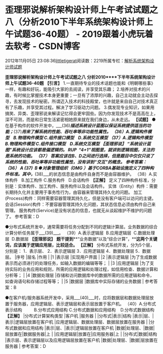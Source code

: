 
# 歪理邪说解析架构设计师上午考试试题之八（分析2010下半年系统架构设计师上午试题36-40题） - 2019跟着小虎玩着去软考 - CSDN博客

2012年11月05日 23:08:36[littletigerat](https://me.csdn.net/littletigerat)阅读数：2219所属专栏：[解析系统架构设计师试题](https://blog.csdn.net/column/details/system-architect2013.html)



**歪理邪说解析架构设计师上午考试试题之八**
**分析2010****下半年系统架构设计师上午试题36-40题**
**【引言】**
1.一直期待专业的技术话题也能和《明朝哪些事》一样，有趣和好玩，能吸引大家的去阅读，并享受其乐趣；
2.培养对技术的兴趣，有时候比掌握技术本身更重要；一旦有了浓厚的兴趣，自己主动就会主动去探寻，去发现技术的秘密。所谓迈入技术的科技殿堂，也许就是来自自己对技术真正有了乐趣，并享受其过程。解决了学习驱动力问题。
3.偶发现专业知识，如果用搞笑、异类、歪理邪说来解读记忆得会更牢固些。因为你发现技术不是高高在上，深不可测，而是和日常生活紧密相她原来就在我们身边，从未走远。
**【试题】**
●在基于构件的软件开发中，___(36)___描述系统设计蓝图以保证系统提供适当的功能；___(37)___用来了解系统的性能、吞吐率等非功能性属性。
（36）A.逻辑构件模型    B.物理构件模型
C.组件接口模型    D.系统交互模型
（37）A.逻辑构件模型    B.物理构件模型
C.组件接口模型    D.系统交互模型
**【歪理邪说】**
“系统设计蓝图”系统设计应该都是偏逻辑的。
RUP  “4+1”视图里，就讲到逻辑视图，关注的是系统的功能。
（37） 答案应该在B、D之间进行选择，但是题目中仅仅只说了系统的性能、吞吐率等非功能性属性，没有讲到“**交互**”的概念。
参考答案：（36） A (37)  B
●对象管理组织（OMG ）基于CORBA基础设施定义了四种构件标准。其中，___(38)___的状态信息是由构件自身而不是由容器维护。
（38）A.实体构件   B.加工构件
C.服务构件   D.会话构件
**【正解】**
定义了四种构件标准，分别是：实体构件、加工构件、服务构件以及会话构件。
实体（Entity）构件：需要长期持久化并主要用于事务性行为，由容器来管理其持久化的问题。
加工(Process)构件：同样需要容器管理其持久化，但是没有客户端可以访问的主键。
会话(Session)构件：不要容器管理其持久化问题，其状态信息必须由构件自己来管理。
服务构件(Service)是没有状态的信息，也就无从谈起维护不维护的问题了。
参考答案：D

●分布式系统开发中，通常需要将任务分配到不同的逻辑计算层。业务数据的综合计算分析任务属于___(39)___。
（39）A.表示逻辑层  B.应用逻辑层  C.数据处理层  D.数据层
**【歪理邪说】**
**题干提到****“业务数据”以及“综合计算”，****这两个关键词，应该属于逻辑应用层，比较适合。**
**【正解】**
分布式系统开发，分为5个层，分别是：
1．表示层、
2．表示逻辑层
3．应用逻辑层
4．数据处理层
5．数据层。
|序号
|层名
|作用
|
|1
|表示层
|实现用户界面
|
|2
|表示逻辑层
|为了生成数据表示而必须进行的处理任务，如输入数据的编辑等等；
|
|3
|应用逻辑层
|为了支持实际的业务应用和规则，所需的应用逻辑和处理过程，如信用检查、数据计算和分析等；
|
|4
|数据处理层
|存储和访问数据库中的数据所需的应用逻辑和命令，如查询语句和存储过程等等；
|
|5
|数据层
|数据库中实际存储的业务数据
|
参考答案：B

●在客户机/服务器系统开发中，采用___(40)___时，应将数据层和数据处理层放置于服务器，应用逻辑层、表示逻辑层和表示层放置于客户机。
（40）A.分布式表示结构          B.分布式应用结构
C.分布式数据和应用结构    D.分布式数据结构
**【正解】**
|分布式计算架构类型
|客户机
|服务器
|
|分布式|表示|结构
|表示|层、|表示|逻辑层放置在客户机
|应用逻辑层、数据处理层、数据层放置在服务器
|
|分布式数据和应用结构
|表示|层、|表示|逻辑层放置在客户机
|数据|处理层、|数据|层放置在|数据服务器|上
|
|应用逻辑层|放置在|应用服务器|上
|
|分布式|数据|结构
|表示层、表示逻辑层以及应用逻辑层放置在客户机
|数据|处理层、|数据|层放置在服务器
|
参考答案：D


